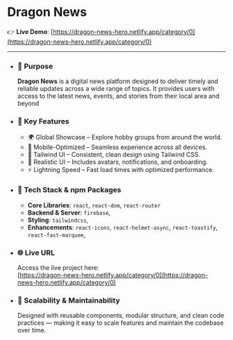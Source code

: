 # Dragon News

👉 **Live Demo**: [https://dragon-news-hero.netlify.app/category/0](https://dragon-news-hero.netlify.app/category/0)

---

- ### 🎯 **Purpose**

  **Dragon News** is a digital news platform designed to deliver timely and reliable updates across a wide range of topics. It provides users with access to the latest news, events, and stories from their local area and beyond


- ### 🚀 **Key Features**

  - 🌍 Global Showcase – Explore hobby groups from around the world.
  - 📱 Mobile-Optimized – Seamless experience across all devices.
  - 🎨 Tailwind UI – Consistent, clean design using Tailwind CSS.
  - 🔔 Realistic UI – Includes avatars, notifications, and onboarding.
  - ⚡ Lightning Speed – Fast load times with optimized performance.

- ### 🧰 **Tech Stack & npm Packages**

  - **Core Libraries**: `react`, `react-dom`, `react-router`
  - **Backend & Server**: `firebase`,
  - **Styling**: `tailwindcss`,
  - **Enhancements**: `react-icons`, `react-helmet-async`, `react-toastify`, `react-fast-marquee`,

- ### 🌐 **Live URL**

  Access the live project here:  
  [https://dragon-news-hero.netlify.app/category/0](https://dragon-news-hero.netlify.app/category/0)

- ### 🧱 **Scalability & Maintainability**
  Designed with reusable components, modular structure, and clean code practices — making it easy to scale features and maintain the codebase over time.